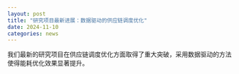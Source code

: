 ```yaml
---
layout: post
title: "研究项目最新进展：数据驱动的供应链调度优化"
date: 2024-11-10
categories: news
---
```


我们最新的研究项目在供应链调度优化方面取得了重大突破，采用数据驱动的方法使得能耗优化效果显著提升。
